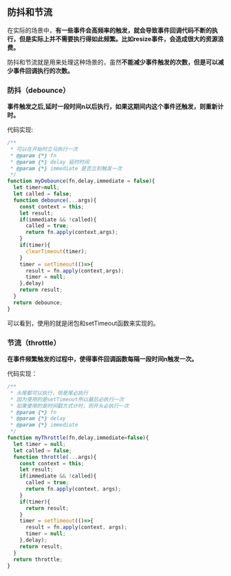 ## 防抖和节流
在实际的场景中，**有一些事件会高频率的触发，就会导致事件回调代码不断的执行，但是实际上并不需要执行得如此频繁。比如resize事件，会造成很大的资源浪费。**

防抖和节流就是用来处理这种场景的，虽然**不能减少事件触发的次数，但是可以减少事件回调执行的次数。**
### 防抖（debounce）
**事件触发之后,延时一段时间n以后执行，如果这期间内这个事件还触发，则重新计时。**

代码实现:
```js
/**
 * 可以在开始时立马执行一次
 * @param {*} fn 
 * @param {*} delay 延时时间
 * @param {*} immediate 是否立刻触发一次
 */
function myDebounce(fn,delay,immediate = false){
  let timer=null;
  let called = false;
  function debounce(...args){
    const context = this;
    let result;
    if(immediate && !called){
      called = true;
      return fn.apply(context,args);
    }
    if(timer){
      clearTimeout(timer);
    }
    timer = setTimeout(()=>{
      result = fn.apply(context,args);
      timer = null;
    },delay)
    return result;
  }
  return debounce;
}
```
可以看到，使用的就是闭包和setTimeout函数来实现的。



### 节流（throttle）

**在事件频繁触发的过程中，使得事件回调函数每隔一段时间n触发一次。**

代码实现：
```js
/**
 * 头尾都可以执行，但是尾必执行
 * 因为使用的是setTimeout所以最后必执行一次
 * 如果使用的是时间戳方式计时，则开头必执行一次
 * @param {*} fn 
 * @param {*} delay 
 * @param {*} immediate 
 */
function myThrottle(fn,delay,immediate=false){
  let timer = null;
  let called = false;
  function throttle(...args){
    const context = this;
    let result;
    if(immediate && !called){
      called = true;
      return fn.apply(context, args);
    }
    if(timer){
      return result;
    }
    timer = setTimeout(()=>{
      result = fn.apply(context, args);
      timer = null;
    },delay);
    return result;
  }
  return throttle;
}
```























